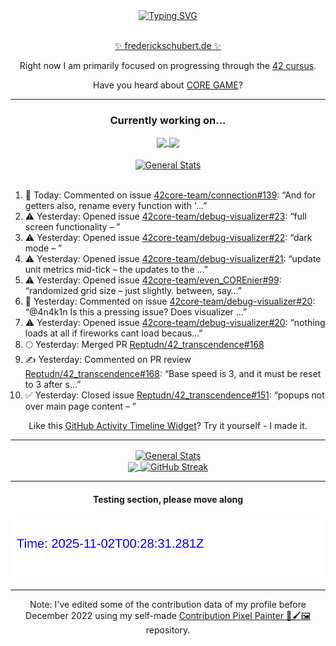 <div align="center">
	<a href="https://git.io/typing-svg"><img src="https://readme-typing-svg.demolab.com?font=Fira+Code&size=30&pause=1000&color=70A5FD&background=1A1B27&center=true&vCenter=true&repeat=false&random=false&width=550&lines=%F0%9F%91%8B+Hello+World!+I'm+Freddy!+%F0%9F%96%96" alt="Typing SVG" /></a>
</div>
<br>
<div align="center">
	<p></p><a href="https://frederickschubert.de">✨ frederickschubert.de ✨</a></p>
	<p>Right now I am primarily focused on progressing through the <a href="https://github.com/FreddyMSchubert/42_cursus">42 cursus</a>.</p>
	<p>Have you heard about <a href="https://coregame.de/">CORE GAME</a>?</p>
</div>

<hr>

<div align="center">

### Currently working on...

<!-- [![current_repo](https://github-readme-stats.vercel.app/api/pin/?username=FreddyMSchubert&repo=Crafty_Concoctions&theme=tokyonight)](https://github.com/FreddyMSchubert/Crafty_Concoctions) -->

<div align="center">
	<a href="https://github.com/Reptudn/42_transcendence" target="_blank">
		<img align="center" src="https://github-readme-stats.vercel.app/api/pin/?username=Reptudn&repo=42_transcendence&theme=tokyonight" />
	</a>
	<a href="https://github.com/42core-team/even_COREnier" target="_blank">
		<img align="center" src="https://github-readme-stats.vercel.app/api/pin/?username=42core-team&repo=even_COREnier&theme=tokyonight" />
	</a>
</div>

<br>

<div align="center">
	<a href="https://github.com/FreddyMSchubert/42_cursus" target="_blank">
		<img align="center" src="https://github-readme-stats.vercel.app/api/pin/?username=FreddyMSchubert&repo=42_cursus&theme=tokyonight" alt="General Stats" />
	</a>
</div>

<br>

<div align="left">
<ol>
<!-- ACTIVITY:START -->
<li>💬 Today: Commented on issue <a href="https://github.com/42core-team/connection/issues/139#issuecomment-3194160766">42core-team/connection#139</a>: “And for getters also, rename every function with '…”</li>
<li>⚠️ Yesterday: Opened issue <a href="https://github.com/42core-team/debug-visualizer/issues/23">42core-team/debug-visualizer#23</a>: “full screen functionality – ”</li>
<li>⚠️ Yesterday: Opened issue <a href="https://github.com/42core-team/debug-visualizer/issues/22">42core-team/debug-visualizer#22</a>: “dark mode – ”</li>
<li>⚠️ Yesterday: Opened issue <a href="https://github.com/42core-team/debug-visualizer/issues/21">42core-team/debug-visualizer#21</a>: “update unit metrics mid-tick – the updates to the …”</li>
<li>⚠️ Yesterday: Opened issue <a href="https://github.com/42core-team/even_COREnier/issues/99">42core-team/even_COREnier#99</a>: “randomized grid size – just slightly. between, say…”</li>
<li>💬 Yesterday: Commented on issue <a href="https://github.com/42core-team/debug-visualizer/issues/20#issuecomment-3193705211">42core-team/debug-visualizer#20</a>: “@4n4k1n Is this a pressing issue? Does visualizer …”</li>
<li>⚠️ Yesterday: Opened issue <a href="https://github.com/42core-team/debug-visualizer/issues/20">42core-team/debug-visualizer#20</a>: “nothing loads at all if fireworks cant load becaus…”</li>
<li>🌕 Yesterday: Merged PR <a href="https://github.com/Reptudn/42_transcendence/pull/168">Reptudn/42_transcendence#168</a></li>
<li>✍️ Yesterday: Commented on PR review <a href="https://github.com/Reptudn/42_transcendence/pull/168#discussion_r2280338369">Reptudn/42_transcendence#168</a>: “Base speed is 3, and it must be reset to 3 after s…”</li>
<li>✅ Yesterday: Closed issue <a href="https://github.com/Reptudn/42_transcendence/issues/151">Reptudn/42_transcendence#151</a>: “popups not over main page content – ”</li>
<!-- ACTIVITY:END -->
</ol>
</div>

Like this [GitHub Activity Timeline Widget](https://github.com/FreddyMSchubert/github-activity-timeline)? Try it yourself - I made it.

<hr>

<div align="center">
	<a href="https://github.com/anuraghazra/github-readme-stats" target="_blank">
		<img height=200 align="center" src="https://github-readme-stats.vercel.app/api?username=FreddyMSchubert&show_icons=true&theme=tokyonight&card_width=650" alt="General Stats" />
	</a>
</div>

<div align="center">
	<a href="https://github.com/anuraghazra/github-readme-stats" target="_blank">
		<img height=200 align="center" src="https://github-readme-stats.vercel.app/api/top-langs/?username=FreddyMSchubert&layout=donut&theme=tokyonight&card_width=320">
	</a>
	<a href="https://github.com/DenverCoder1/github-readme-streak-stats" target="_blank">
		<img height=200 align="center" src="https://streak-stats.demolab.com?user=FreddyMSchubert&theme=tokyonight&date_format=j%20M%5B%20Y%5D&card_width=320&card_height=200&hide_total_contributions=true" alt="GitHub Streak" />
	</a>
</div>

<hr>

#### Testing section, please move along

![GitHub Defenders SVG](https://github.com/FreddyMSchubert/FreddyMSchubert/blob/github_defenders_output/output.svg)

<hr>

Note: I've edited some of the contribution data of my profile before December 2022 using my self-made [Contribution Pixel Painter 🎨🖌️🖼️](https://github.com/FreddyMSchubert/contribution-pixel-painter) repository.
